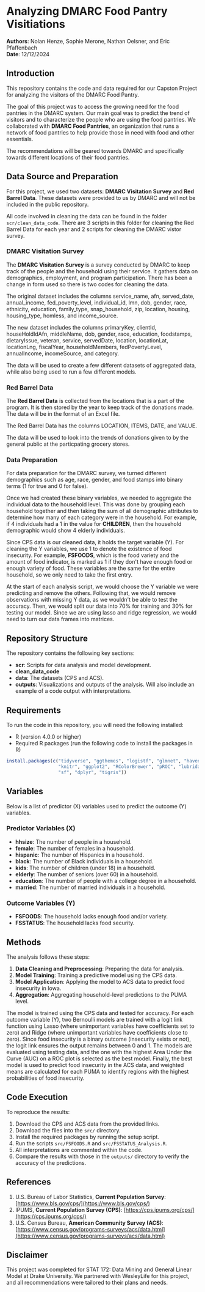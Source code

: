 # Analyzing DMARC Food Pantry Visitiations

**Authors**: Nolan Henze, Sophie Merone, Nathan Oelsner, and Eric Pfaffenbach  
**Date**: 12/12/2024

## Introduction

This repository contains the code and data required for our Capston Project for analyzing the visitors of the DMARC Food Pantry.

The goal of this project was to access the growing need for the food pantries in the DMARC system. Our main goal was to predict the trend of visitors and to characterize the people who are using the food pantries. We collaborated with **DMARC Food Pantries**, an organization that runs a network of food pantries to help provide those in need with food and other essentials. 

The recommendations will be geared towards DMARC and specifically towards different locations of their food pantries.

## Data Source and Preparation

For this project, we used two datasets: **DMARC Visitation Survey** and **Red Barrel Data**. These datasets were provided to us by DMARC and will not be included in the public repository.

All code involved in cleaning the data can be found in the folder `scr/clean_data_code`. There are 3 scripts in this folder for cleaning the Red Barrel Data for each year and 2 scripts for cleaning the DMARC vistor survey.

### DMARC Visitation Survey

The **DMARC Visitation Survey** is a survey conducted by DMARC to keep track of the people and the household using their service. It gathers data on demographics, employment, and program participation. There has been a change in form used so there is two codes for cleaning the data.

The original dataset includes the columns service_name, afn, served_date, annual_income, fed_poverty_level, individual_id, lmn, dob, gender, race, ethnicity, education, family_type, snap_household, zip, location, housing, housing_type, homless, and income_source.

The new dataset includes the columns primaryKey, clientId, houseHoldIdAfn, middleName, dob, gender, race, education, foodstamps, dietaryIssue, veteran, service, servedDate, location, locationLat, locationLng, fiscalYear, householdMembers, fedPovertyLevel, annualIncome, incomeSource, and category.

The data will be used to create a few different datasets of aggregated data, while also being used to run a few different models.

### Red Barrel Data

The **Red Barrel Data** is collected from the locations that is a part of the program. It is then stored by the year to keep track of the donations made. The data will be in the format of an Excel file.

The Red Barrel Data has the columns LOCATION, ITEMS, DATE, and VALUE.

The data will be used to look into the trends of donations given to by the general public at the particpating grocery stores.

### Data Preparation

For data preparation for the DMARC survey, we turned different demographics such as age, race, gender, and food stamps into binary terms (1 for true and 0 for false).

Once we had created these binary variables, we needed to aggregate the individual data to the household level. This was done by grouping each household together and then taking the sum of all demographic attributes to determine how many of each category were in the household. For example, if 4 individuals had a 1 in the value for **CHILDREN**, then the household demographic would show 4 elderly individuals.

Since CPS data is our cleaned data, it holds the target variable (Y). For cleaning the Y variables, we use 1 to denote the existence of food insecurity. For example, **FSFOODS**, which is the food variety and the amount of food indicator, is marked as 1 if they don't have enough food or enough variety of food. These variables are the same for the entire household, so we only need to take the first entry.

At the start of each analysis script, we would choose the Y variable we were predicting and remove the others. Following that, we would remove observations with missing Y data, as we wouldn't be able to test the accuracy. Then, we would split our data into 70% for training and 30% for testing our model. Since we are using lasso and ridge regression, we would need to turn our data frames into matrices.

## Repository Structure

The repository contains the following key sections:

- **scr**: Scripts for data analysis and model development.
 - **clean_data_code**
- **data**: The datasets (CPS and ACS).
- **outputs**: Visualizations and outputs of the analysis. Will also include an example of a code output with interpretations.

## Requirements

To run the code in this repository, you will need the following installed:

- R (version 4.0.0 or higher)
- Required R packages (run the following code to install the packages in R)

```r
install.packages(c("tidyverse", "ggthemes", "logistf", "glmnet", "haven",
                   "knitr", "ggplot2", "RColorBrewer", "pROC", "lubridate",
                   "sf", "dplyr", "tigris"))
```

## Variables

Below is a list of predictor (X) variables used to predict the outcome (Y) variables.

### Predictor Variables (X)
- **hhsize**: The number of people in a household.
- **female**: The number of females in a household.
- **hispanic**: The number of Hispanics in a household.
- **black**: The number of Black individuals in a household.
- **kids**: The number of children (under 18) in a household.
- **elderly**: The number of seniors (over 60) in a household.
- **education**: The number of people with a college degree in a household.
- **married**: The number of married individuals in a household.

### Outcome Variables (Y)
- **FSFOODS**: The household lacks enough food and/or variety.
- **FSSTATUS**: The household lacks food security.

## Methods

The analysis follows these steps:

1. **Data Cleaning and Preprocessing**: Preparing the data for analysis.
2. **Model Training**: Training a predictive model using the CPS data.
3. **Model Application**: Applying the model to ACS data to predict food insecurity in Iowa.
4. **Aggregation**: Aggregating household-level predictions to the PUMA level.

The model is trained using the CPS data and tested for accuracy. For each outcome variable (Y), two Bernoulli models are trained with a logit link function using Lasso (where unimportant variables have coefficients set to zero) and Ridge (where unimportant variables have coefficients close to zero). Since food insecurity is a binary outcome (insecurity exists or not), the logit link ensures the output remains between 0 and 1. The models are evaluated using testing data, and the one with the highest Area Under the Curve (AUC) on a ROC plot is selected as the best model. Finally, the best model is used to predict food insecurity in the ACS data, and weighted means are calculated for each PUMA to identify regions with the highest probabilities of food insecurity.

## Code Execution

To reproduce the results:

1. Download the CPS and ACS data from the provided links.
2. Download the files into the `src/` directory.
3. Install the required packages by running the setup script.
4. Run the scripts `src/FSFOODS.R` and `src/FSSTATUS_Analysis.R`.
5. All interpretations are commented within the code.
6. Compare the results with those in the `outputs/` directory to verify the accuracy of the predictions.

## References

1. U.S. Bureau of Labor Statistics, **Current Population Survey**: [https://www.bls.gov/cps/](https://www.bls.gov/cps/)
2. IPUMS, **Current Population Survey (CPS)**: [https://cps.ipums.org/cps/](https://cps.ipums.org/cps/)
3. U.S. Census Bureau, **American Community Survey (ACS)**: [https://www.census.gov/programs-surveys/acs/data.html](https://www.census.gov/programs-surveys/acs/data.html)

## Disclaimer

This project was completed for STAT 172: Data Mining and General Linear Model at Drake University. We partnered with WesleyLife for this project, and all recommendations were tailored to their plans and needs.
